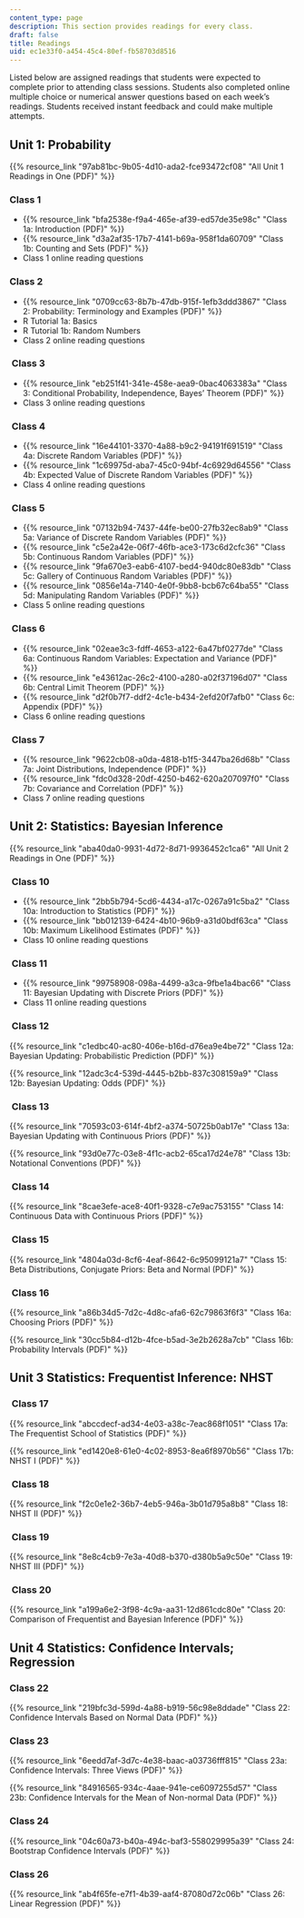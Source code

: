 ```yaml
---
content_type: page
description: This section provides readings for every class.
draft: false
title: Readings
uid: ec1e33f0-a454-45c4-80ef-fb58703d8516
---
```

Listed below are assigned readings that students were expected to complete prior to attending class sessions. Students also completed online multiple choice or numerical answer questions based on each week’s readings. Students received instant feedback and could make multiple attempts.

## Unit 1: Probability

{{% resource_link "97ab81bc-9b05-4d10-ada2-fce93472cf08" "All Unit 1 Readings in One (PDF)" %}}   

### Class 1      

- {{% resource_link "bfa2538e-f9a4-465e-af39-ed57de35e98c" "Class 1a: Introduction (PDF)" %}}             
- {{% resource_link "d3a2af35-17b7-4141-b69a-958f1da60709" "Class 1b: Counting and Sets (PDF)" %}}   
- Class 1 online reading questions         

### Class 2

- {{% resource_link "0709cc63-8b7b-47db-915f-1efb3ddd3867" "Class 2: Probability: Terminology and Examples (PDF)" %}}         
- R Tutorial 1a: Basics        
- R Tutorial 1b: Random Numbers 
- Class 2 online reading questions

###  Class 3 

- {{% resource_link "eb251f41-341e-458e-aea9-0bac4063383a" "Class 3: Conditional Probability, Independence, Bayes’ Theorem (PDF)" %}} 
- Class 3 online reading questions  

###  Class 4           

- {{% resource_link "16e44101-3370-4a88-b9c2-94191f691519" "Class 4a: Discrete Random Variables (PDF)" %}}             
- {{% resource_link "1c69975d-aba7-45c0-94bf-4c6929d64556" "Class 4b: Expected Value of Discrete Random Variables (PDF)" %}} 
- Class 4 online reading questions   

###  Class 5         

- {{% resource_link "07132b94-7437-44fe-be00-27fb32ec8ab9" "Class 5a: Variance of Discrete Random Variables (PDF)" %}}             
- {{% resource_link "c5e2a42e-06f7-46fb-ace3-173c6d2cfc36" "Class 5b: Continuous Random Variables (PDF)" %}}             
- {{% resource_link "9fa670e3-eab6-4107-bed4-940dc80e83db" "Class 5c: Gallery of Continuous Random Variables (PDF)" %}}             
- {{% resource_link "0856e14a-7140-4e0f-9bb8-bcb67c64ba55" "Class 5d: Manipulating Random Variables (PDF)" %}}      
- Class 5 online reading questions 

###  Class 6      

- {{% resource_link "02eae3c3-fdff-4653-a122-6a47bf0277de" "Class 6a: Continuous Random Variables: Expectation and Variance (PDF)" %}}             
- {{% resource_link "e43612ac-26c2-4100-a280-a02f37196d07" "Class 6b: Central Limit Theorem (PDF)" %}}             
- {{% resource_link "d2f0b7f7-ddf2-4c1e-b434-2efd20f7afb0" "Class 6c: Appendix (PDF)" %}} 
- Class 6 online reading questions    

###  Class 7       

- {{% resource_link "9622cb08-a0da-4818-b1f5-3447ba26d68b" "Class 7a: Joint Distributions, Independence (PDF)" %}}             
- {{% resource_link "fdc0d328-20df-4250-b462-620a207097f0" "Class 7b: Covariance and Correlation (PDF)" %}}      
- Class 7 online reading questions

## Unit 2: Statistics: Bayesian Inference    

{{% resource_link "aba40da0-9931-4d72-8d71-9936452c1ca6" "All Unit 2 Readings in One (PDF)" %}}     

###  Class 10    

- {{% resource_link "2bb5b794-5cd6-4434-a17c-0267a91c5ba2" "Class 10a: Introduction to Statistics (PDF)" %}}             
- {{% resource_link "bb012139-6424-4b10-96b9-a31d0bdf63ca" "Class 10b: Maximum Likelihood Estimates (PDF)" %}} 
- Class 10 online reading questions   

###  Class 11           

- {{% resource_link "99758908-098a-4499-a3ca-9fbe1a4bac66" "Class 11: Bayesian Updating with Discrete Priors (PDF)" %}}  
- Class 11 online reading questions 

###  Class 12            

{{% resource_link "c1edbc40-ac80-406e-b16d-d76ea9e4be72" "Class 12a: Bayesian Updating: Probabilistic Prediction (PDF)" %}}             

{{% resource_link "12adc3c4-539d-4445-b2bb-837c308159a9" "Class 12b: Bayesian Updating: Odds (PDF)" %}}       

###  Class 13        

{{% resource_link "70593c03-614f-4bf2-a374-50725b0ab17e" "Class 13a: Bayesian Updating with Continuous Priors (PDF)" %}}             

{{% resource_link "93d0e77c-03e8-4f1c-acb2-65ca17d24e78" "Class 13b: Notational Conventions (PDF)" %}}        

###  Class 14     

{{% resource_link "8cae3efe-ace8-40f1-9328-c7e9ac753155" "Class 14: Continuous Data with Continuous Priors (PDF)" %}}     

###  Class 15          

{{% resource_link "4804a03d-8cf6-4eaf-8642-6c95099121a7" "Class 15: Beta Distributions, Conjugate Priors: Beta and Normal (PDF)" %}}    

###  Class 16           

{{% resource_link "a86b34d5-7d2c-4d8c-afa6-62c79863f6f3" "Class 16a: Choosing Priors (PDF)" %}}             

{{% resource_link "30cc5b84-d12b-4fce-b5ad-3e2b2628a7cb" "Class 16b: Probability Intervals (PDF)" %}}    

## Unit 3 Statistics: Frequentist Inference: NHST       

###  Class 17  

{{% resource_link "abccdecf-ad34-4e03-a38c-7eac868f1051" "Class 17a: The Frequentist School of Statistics (PDF)" %}}             

{{% resource_link "ed1420e8-61e0-4c02-8953-8ea6f8970b56" "Class 17b: NHST I (PDF)" %}}   

###  Class 18            

{{% resource_link "f2c0e1e2-36b7-4eb5-946a-3b01d795a8b8" "Class 18: NHST II (PDF)" %}} 

###  Class 19              

{{% resource_link "8e8c4cb9-7e3a-40d8-b370-d380b5a9c50e" "Class 19: NHST III (PDF)" %}}   

###  Class 20            

{{% resource_link "a199a6e2-3f98-4c9a-aa31-12d861cdc80e" "Class 20: Comparison of Frequentist and Bayesian Inference (PDF)" %}}    

## Unit 4 Statistics: Confidence Intervals; Regression       

### Class 22

{{% resource_link "219bfc3d-599d-4a88-b919-56c98e8ddade" "Class 22: Confidence Intervals Based on Normal Data (PDF)" %}}     

### Class 23        

{{% resource_link "6eedd7af-3d7c-4e38-baac-a03736fff815" "Class 23a: Confidence Intervals: Three Views (PDF)" %}}             

{{% resource_link "84916565-934c-4aae-941e-ce6097255d57" "Class 23b: Confidence Intervals for the Mean of Non-normal Data (PDF)" %}}     

### Class 24        

{{% resource_link "04c60a73-b40a-494c-baf3-558029995a39" "Class 24: Bootstrap Confidence Intervals (PDF)" %}}   

### Class 26          

{{% resource_link "ab4f65fe-e7f1-4b39-aaf4-87080d72c06b" "Class 26: Linear Regression (PDF)" %}}